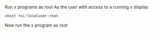 
Run x programs as root
As the user with access to a running x display

```sh
xhost +si:localuser:root
```

Now run the x program as root
